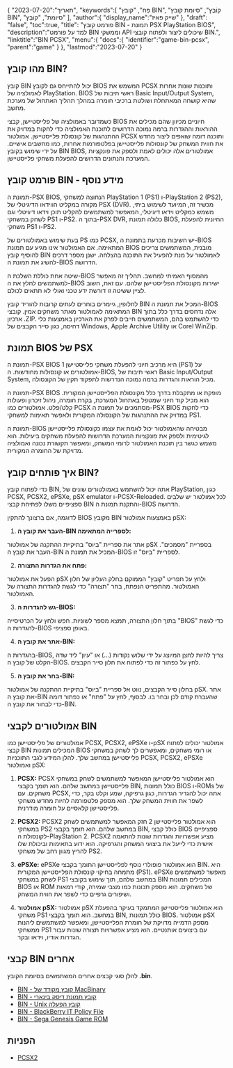 {
"תאריך":"2023-07-20",
   "keywords":[
"פַּח",
"קובץ BIN",
"קוֹבֶץ",
"סיומת קובץ BIN",
"סיומת",
"קוֹבֶץ"
],
   "author":{
"display_name":"שייק פאיז"
},
"draft": "false",
"toc":true,
"title": "פורמט קובץ BIN - תמונת PSX PlayStation BIOS",
   "description":"למד על פורמט BIN וממשקי API שיכולים ליצור ולפתוח קובצי BIN.",
   "linktitle":"BIN PCSX",
   "menu":{
      "docs":{
         "identifier":"game-bin-pcsx",
         "parent":"game"
}
},
"lastmod":"2023-07-20"
}

## מהו קובץ BIN?

קובץ BIN יכול להתייחס גם לקובץ BIOS המשמש את PCSX ותוכנות שונות אחרות לאמולציה של PlayStation. BIOS ראשי תיבות של Basic Input/Output System, שהיא קושחה המאתחלת ושולטת ברכיבי חומרה במהלך תהליך האתחול של מערכת מחשב.

כשמדובר באמולציה של פלייסטיישן, קבצי BIOS חיוניים מכיוון שהם מכילים את ההוראות וההגדרות ברמה נמוכה הדרושים לתוכנת האמולציה כדי לחקות במדויק את ההתנהגות של קונסולת פלייסטיישן. אמולטור PCSX ותוכנה דומה שואפים ליצור מחדש את חווית המשחק של קונסולות פלייסטיישן בפלטפורמות אחרות, כמו מחשבים אישיים. על ידי שימוש בקובץ BIN BIOS, אמולטורים אלה יכולים לאמת ולספק את פונקציות המערכת והנתונים הדרושים להפעלת משחקי פלייסטיישן.

## פורמט קובץ BIN - מידע נוסף

תמונת ה-PSX BIOS, הנחוצה למשחקי PlayStation 1 (PS1) ו-PlayStation 2 (PS2), מקורה במקליט הווידאו הדיגיטלי של PSX (DVR). מכשיר זה, המיועד לשימוש ביתי, משמש כמקליט וידאו דיגיטלי, המאפשר למשתמשים להקליט תוכן וידאו דיגיטלי וגם לשחק במשחקי PS1 ו-PS2. בתוך ה-PSX DVR, כלולה תמונת BIOS, החיונית להפעלת משחקי PS1 ו-PS2.

בעת שימוש באמולטורים של PS כמו PCSX, יש חשיבות מכרעת בתמונת ה-BIOS המתאימה. אם האמולטור אינו מגיע עם תמונת BIOS מובנית, המשתמשים צריכים להוסיף קובץ BIN לאמולטור על מנת להפעיל את התוכנה בהצלחה. ישנן מספר דרכים להשיג את תמונת ה-BIOS הדרושה.

שיטה אחת כוללת השלכת ה-BIOS מהמסוף האמיתי למחשב. תהליך זה מאפשר למשתמשים לחלץ את ה-BIOS ישירות מקונסולת הפלייסטיישן שלהם. עם זאת, חשוב לציין ששיטה זו דורשת ידע טכני ואולי לא תתאים לכולם.

לחלופין, גיימרים בוחרים לעתים קרובות להוריד קובץ BIN המכיל את תמונת ה-BIOS המתאימה לאמולטור מאתר משחקים אמין. קובצי BIN אלה נדחסים בדרך כלל בתוך ארכיון .ZIP. כדי להשתמש בהם, המשתמשים חייבים לפרק את הארכיון באמצעות כלי דחיסה, כגון סייר הקבצים של Windows, Apple Archive Utility או Corel WinZip.

## תמונת BIOS של PSX

תמונת ה-PSX BIOS היא מרכיב חיוני להפעלת משחקי פלייסטיישן 1 (PS1) על אמולטורים או קונסולות מחודשות. ה-BIOS, ראשי תיבות של Basic Input/Output System, מכיל הוראות והגדרות ברמה נמוכה הנדרשות לתפקוד תקין של הקונסולה.

תמונת ה-PSX BIOS מופקת או מתקבלת בדרך כלל מקונסולת הפלייסטיישן המקורית. הוא מכיל קוד חיוני שמטפל באתחול המערכת, בקרת חומרה, ניהול זיכרון ופעולות קלט/פלט. אמולטורים כמו PCSX מסתמכים על תמונת ה-PSX BIOS כדי לחקות במדויק את ההתנהגות של הקונסולה המקורית ולאפשר תאימות למשחקי PS1.

תמונת ה-BIOS מבטיחה שהאמולטור יכול לאמת את עצמו כקונסולת פלייסטיישן לגיטימית ולספק את פונקציות המערכת הדרושות להפעלת משחקים ביעילות. הוא משמש כגשר בין תוכנת האמולטור לרומי המשחק, ומאפשר תקשורת נכונה ואמולציה מדויקת של החומרה המקורית.

## איך פותחים קובץ BIN?

כדי לפתוח קובץ BIN, אתה יכול להשתמש באמולטורים שונים של PlayStation, כגון PCSX, PCSX2, ePSXe, pSX emulator ו-PCSX-Reloaded. לכל אמולטור יש שלבים ספציפיים משלו לפתיחת קבצי BIN והתקנת תמונת ה-BIOS הדרושה.

לדוגמה, אם ברצונך להתקין BIOS מקובץ BIN באמצעות אמולטור pSX:

1. **העבר את קובץ ה-BIN לספרייה המתאימה:**

אתר את ספריית "ביוס" בתיקיית ההתקנה של אמולטור pSX בספריית "מסמכים". העבר את קובץ ה-BIN המכיל את תמונת ה-BIOS לספריית "ביוס" זו.

2. **פתח את הגדרות התצורה:**

הפעל את אמולטור pSX ולחץ על תפריט "קובץ" הממוקם בחלק העליון של חלון האמולטור. מהתפריט הנפתח, בחר "תצורה" כדי לגשת להגדרות התצורה של האמולטור.

3. **גש להגדרות ה-BIOS:**

בתוך חלון התצורה, תמצא מספר לשוניות. חפש ולחץ על הכרטיסייה "BIOS" כדי לגשת להגדרות ה-BIOS באופן ספציפי.

4. **אתר את קובץ ה-BIN:**

בהגדרות ה-BIOS, צריך להיות לחצן המיוצג על ידי שלוש נקודות (...) או "עיון" ליד שדה הקלט של קובץ ה-BIOS. לחץ על כפתור זה כדי לפתוח את חלון סייר הקבצים.

5. **בחר את קובץ ה-BIN:**

בחלון סייר הקבצים, נווט אל ספריית "ביוס" בתיקיית ההתקנה של אמולטור pSX. אתר את קובץ ה-BIN שהעברת קודם לכן ובחר בו. לבסוף, לחץ על "פתח" או כפתור דומה כדי לבחור את קובץ ה-BIN.

## אמולטורים לקבצי BIN

אמולטורים של פלייסטיישן כמו PCSX, PCSX2, ePSXe ו-pSX אמולטור יכולים לפתוח קבצי BIN המכילים תמונות BIOS או רומי משחקים, ומאפשרים לך לשחק במשחקי פלייסטיישן במחשב שלך. להלן המידע לגבי התוכניות PCSX, PCSX2, ePSXe ואמולטור pSX:

1. **PCSX:** PCSX הוא אמולטור פלייסטיישן המאפשר למשתמשים לשחק במשחקי פלייסטיישן במחשב שלהם. הוא תומך בקבצי BIN, כולל תמונות BIOS ו-ROMs של משחקים. עם PCSX, אתה יכול להגדיר הגדרות, כגון גרפיקה, שמע וקלט בקר, כדי לשפר את חווית המשחק שלך. הוא מספק פלטפורמה לחיות מחדש משחקי פלייסטיישן קלאסיים על חומרה מודרנית.

2. **PCSX2:** PCSX2 הוא אמולטור פלייסטיישן 2 חזק המאפשר למשתמשים לשחק במשחקי PS2 במחשב שלהם. הוא תומך בקבצי BIN, כולל קבצי BIOS ספציפיים לקונסולת ה-PlayStation 2. PCSX2 מציע אפשרויות והגדרות שונות להתאמה אישית כדי לייעל את ביצועי המשחק והגרפיקה. הוא ידוע בתאימות וביכולת שלו להריץ מגוון רחב של משחקי PS2.

3. **ePSXe:** ePSXe הוא אמולטור פופולרי נוסף לפלייסטיישן התומך בקבצי BIN. היא מתמחה בחיקוי קונסולת הפלייסטיישן המקורית (PS1). ePSXe מאפשר למשתמשים לשחק במשחקי PS1 במחשב שלהם, תוך שימוש בקובצי BIN המכילים תמונות BIOS או ROM של משחקים. הוא מספק תכונות כמו מצבי שמירה, קודי רמאות ושיפורים גרפיים כדי לשפר את חווית המשחק.

4. **אמולטור pSX:** אמולטור pSX הוא אמולטור פלייסטיישן המתמקד בעיקר בהפעלת משחקי PS1 במחשב. הוא תומך בקבצי BIN, כולל תמונות BIOS. אמולטור pSX מספק הדמייה מדויקת של חומרת הפלייסטיישן, ומאפשר למשתמשים ליהנות ממשחקי PS1 עם ביצועים אותנטיים. הוא מציע אפשרויות תצורה שונות עבור הגדרות אודיו, וידאו ובקר.

## קבצי BIN אחרים

להלן סוגי קבצים אחרים המשתמשים בסיומת הקובץ **.bin**.

- [BIN - קובץ מקודד של MacBinary](/he/compression/bin/)
- [BIN - קובץ תמונת דיסק בינארי](/he/disc-and-media/bin/)
- [BIN - Unix קובץ הפעלה](/he/executable/bin/)
- [BIN - BlackBerry IT Policy File](/he/settings/bin/)
- [BIN - Sega Genesis Game ROM](/he/game/bin/)

## הפניות
* [PCSX2](https://en.wikipedia.org/wiki/PCSX2)

